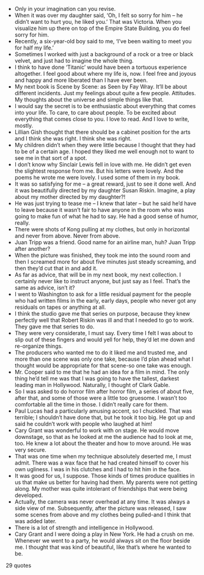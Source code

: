  - Only in your imagination can you revise.
 - When it was over my daughter said, ‘Oh, I felt so sorry for him – he didn’t want to hurt you, he liked you.’ That was Victoria. When you visualize him up there on top of the Empire State Building, you do feel sorry for him.
 - Recently, a six-year-old boy said to me, ‘I’ve been waiting to meet you for half my life.’
 - Sometimes I worked with just a background of a rock or a tree or black velvet, and just had to imagine the whole thing.
 - I think to have done ‘Titanic’ would have been a tortuous experience altogether. I feel good about where my life is, now. I feel free and joyous and happy and more liberated than I have ever been.
 - My next book is Scene by Scene: as Seen by Fay Wray. It’ll be about different incidents. Just my feelings about quite a few people. Attitudes. My thoughts about the universe and simple things like that.
 - I would say the secret is to be enthusiastic about everything that comes into your life. To care, to care about people. To be excited about everything that comes close to you. I love to read. And I love to write, mostly.
 - Lillian Gish thought that there should be a cabinet position for the arts and I think she was right. I think she was right.
 - My children didn’t when they were little because I thought that they had to be of a certain age. I hoped they liked me well enough not to want to see me in that sort of a spot.
 - I don’t know why Sinclair Lewis fell in love with me. He didn’t get even the slightest response from me. But his letters were lovely. And the poems he wrote me were lovely. I used some of them in my book.
 - It was so satisfying for me – a great reward, just to see it done well. And it was beautifully directed by my daughter Susan Riskin. Imagine, a play about my mother directed by my daughter?!
 - He was just trying to tease me – I knew that later – but he said he’d have to leave because it wasn’t fair to have anyone in the room who was going to make fun of what he had to say. He had a good sense of humor, really.
 - There were shots of Kong pulling at my clothes, but only in horizontal and never from above. Never from above.
 - Juan Tripp was a friend. Good name for an airline man, huh? Juan Tripp after another?
 - When the picture was finished, they took me into the sound room and then I screamed more for about five minutes just steady screaming, and then they’d cut that in and add it.
 - As far as advice, that will be in my next book, my next collection. I certainly never like to instruct anyone, but just say as I feel. That’s the same as advice, isn’t it?
 - I went to Washington to ask for a little residual payment for the people who had written films in the early, early days, people who never got any residuals on tapes or anything at all.
 - I think the studio gave me that series on purpose, because they knew perfectly well that Robert Riskin was ill and that I needed to go to work. They gave me that series to do.
 - They were very considerate, I must say. Every time I felt I was about to slip out of these fingers and would yell for help, they’d let me down and re-organize things.
 - The producers who wanted me to do it liked me and trusted me, and more than one scene was only one take, because I’d plan ahead what I thought would be appropriate for that scene-so one take was enough.
 - Mr. Cooper said to me that he had an idea for a film in mind. The only thing he’d tell me was that I was going to have the tallest, darkest leading man in Hollywood. Naturally, I thought of Clark Gable.
 - So I was asked to do horror film after horror film, a series of about five, after that, and some of those were a little too gruesome. I wasn’t too comfortable all the time in those. I didn’t really care for them.
 - Paul Lucas had a particularly amusing accent, so I chuckled. That was terrible; I shouldn’t have done that, but he took it too big. He got up and said he couldn’t work with people who laughed at him!
 - Cary Grant was wonderful to work with on stage. He would move downstage, so that as he looked at me the audience had to look at me, too. He knew a lot about the theater and how to move around. He was very secure.
 - That was one time when my technique absolutely deserted me, I must admit. There was a wax face that he had created himself to cover his own ugliness. I was in his clutches and I had to hit him in the face.
 - It was good for us, I suppose. Those kinds of times produce qualities in us that make us better for having had them. My parents were not getting along. My mother was quite intolerant of friendships that were being developed.
 - Actually, the camera was never overhead at any time. It was always a side view of me. Subsequently, after the picture was released, I saw some scenes from above and my clothes being pulled-and I think that was added later.
 - There is a lot of strength and intelligence in Hollywood.
 - Cary Grant and I were doing a play in New York. He had a crush on me. Whenever we went to a party, he would always sit on the floor beside me. I thought that was kind of beautiful, like that’s where he wanted to be.

29 quotes